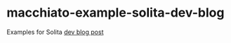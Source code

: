 # macchiato-example-solita-dev-blog

Examples for Solita [dev blog post](https://dev.solita.fi/2020/05/26/clojurescript-web-serverwith-macchiato-shadowcljs-and-reitit.html)
